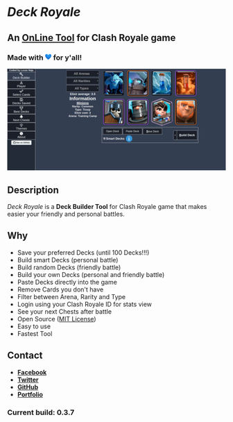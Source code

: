 # _Deck Royale_

## An [OnLine Tool](https://deckroyale.netlify.com) for Clash Royale game

### Made with <img src="./images/heart.png" width=15> for y'all!

[<img src="./images/deck_royale.png" />](https://deckroyale.netlify.com "Deck Royale")

## Description
  _Deck Royale_ is a **Deck Builder Tool** for Clash Royale game that makes easier your friendly and personal battles.

## Why
  - Save your preferred Decks (until 100 Decks!!!)
  - Build smart Decks (personal battle)
  - Build random Decks (friendly battle)
  - Build your own Decks (personal and friendly battle)
  - Paste Decks directly into the game
  - Remove Cards you don't have
  - Filter between Arena, Rarity and Type
  - Login using your Clash Royale ID for stats view
  - See your next Chests after battle
  - Open Source ([MIT License](https://github.com/LucasNaja/deck-royale/blob/master/LICENSE))
  - Easy to use
  - Fastest Tool

## Contact
  - **[Facebook](https://www.facebook.com/Lucas.Naja0 "My Facebook")**
  - **[Twitter](https://twitter.com/LucasNaja0 "My Twitter")**
  - **[GitHub](https://github.com/LucasNaja "My GitHub")**
  - **[Portfolio](https://lucasnaja.github.io/portfolio-reactjs "My OnLine Portfolio")**

### Current build: **0.3.7**